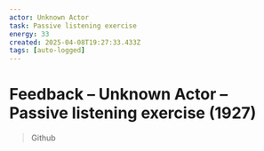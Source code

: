 ```yaml
---
actor: Unknown Actor
task: Passive listening exercise
energy: 33
created: 2025-04-08T19:27:33.433Z
tags: [auto-logged]
---
```


# Feedback – Unknown Actor – Passive listening exercise (1927)

> Github
